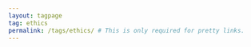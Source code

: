 ```yaml
---
layout: tagpage
tag: ethics
permalink: /tags/ethics/ # This is only required for pretty links.
---
```

